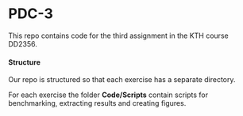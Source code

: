 # PDC-3
This repo contains code for the third assignment in the KTH course DD2356.

#### Structure
Our repo is structured so that each exercise has a separate directory.

For each exercise the folder **Code/Scripts** contain scripts for benchmarking, extracting results and creating figures.
